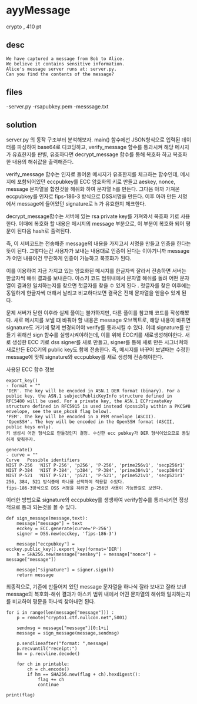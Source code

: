 ayyMessage
==============================
crypto , 410 pt

desc 
------------------------------
```
We have captured a message from Bob to Alice. 
We believe it contains sensitive information. 
Alice's message server runs at: server.py. 
Can you find the contents of the message?
```

files 
-------------------------------
-server.py
-rsapubkey.pem
-messsage.txt


solution
-------------------------------
server.py 의 동작 구조부터 분석해보자.
main() 함수에선 JSON형식으로 입력된 데이터를 파싱하여 base64로 디코딩하고, 
verify_message 함수를 통과시켜 해당 메시지가 유효한지를 판별, 
유효하다면 decrypt_message 함수를 통해 복호화 하고 
복호화 한 내용의 해쉬값을 출력해준다. 

verify_message  함수는 인자로 들어온 메시지가 유효한지를 체크하는 함수인데,
메시지에 포함되어있던 eccpubkey를 ECC 암호화의 키로 만들고
aeskey, nonce, message 문자열을 합친것을 해쉬화 하여 문자열 h를 만든다.
그다음 아까 가져온 eccpubkey를 인자로 fips-186-3 방식으로 DSS서명을 만든다.
이후 아까 만든 서명에서 message에 들어있던 signature로 h 가 유효한지 체크한다.  

decrypt_message함수는 서버에 있는 rsa private key를 가져와서 복호화 키로 사용한다.
이때에 복호화 할 내용은 메시지의 message 부분으로, 이 부분이 복호화 되어 평문이 된다음
hash로 출력된다.

즉, 이 서버코드는 전송해준 message의 내용을 가지고서 서명을 만들고 인증을 한다는 뜻이 된다.
그렇다는건 사용자가 보내는 내용대로 인증이 된다는 이야기니까 message가 어떤 내용이건 무관하게
인증이 가능하고 복호화가 된다. 

이를 이용하여 지금 가지고 있는 암호화된 메시지를 한글자씩 잘라서 전송하면 
서버는 한글자씩 해쉬 결과를 보내준다.
아스키 코드 범위내에서 문자열 해쉬를 돌려 어떤 문자열이 결과완 일치하는지를 찾으면
첫글자를 찾을 수 있게 된다 . 
첫글자를 찾은 이후에는 동일하게 한글자씩 더해서 날리고 비교하다보면
결국은 전체 문자열을 얻을수 있게 된다. 

문제 서버가 닫힌 이후라 실제 풀이는 불가하지만, 다른 풀이를 참고해 코드를 작성해봤다.
새로 메시지를 보낼 떄 바꿔야 할 내용은 message 오브젝트로, 해당 내용이 바뀌면
signature도 거기에 맞게 변경되어야 verify를 통과시킬 수 있다.
이떄 signature를 만들기 위해선 sign 함수를 실행시켜야하는데, 이를 위해 ECC키를 새로생성해야한다.
새로 생성한 ECC 키로 dss signer를 새로 만들고, signer를 통해 새로 만든 시그너쳐와 
새로만든 ECC키의 public key도 함께 전송한다.
즉, 메시지를 바꾸어 보낼때는 수정한 message에 맞춰 signature와 eccpubkey를 새로 생성해 전송해야한다. 


사용된 ECC 함수 정보 
``` 
export_key()
- format = ""
'DER'. The key will be encoded in ASN.1 DER format (binary). For a public key, the ASN.1 subjectPublicKeyInfo structure defined in RFC5480 will be used. For a private key, the ASN.1 ECPrivateKey structure defined in RFC5915 is used instead (possibly within a PKCS#8 envelope, see the use_pkcs8 flag below).
'PEM'. The key will be encoded in a PEM envelope (ASCII).
'OpenSSH'. The key will be encoded in the OpenSSH format (ASCII, public keys only).
키 생성시 어떤 형식으로 만들것인지 결정. 수신한 ecc pubkey가 DER 형식이었으므로 동일하게 맞춰주자.

generate() 
- curve = "" 
Curve	Possible identifiers
NIST P-256	'NIST P-256', 'p256', 'P-256', 'prime256v1', 'secp256r1'
NIST P-384	'NIST P-384', 'p384', 'P-384', 'prime384v1', 'secp384r1'
NIST P-521	'NIST P-521', 'p521', 'P-521', 'prime521v1', 'secp521r1'
256, 384, 521 방식중에 하나를 선택하여 적용할 수있다. 
fips-186-3방식으로 DSS 서명을 하려면 p-256만 사용이 가능한걸로 보인다. 
```
이러한 방법으로 signature와 eccpubkey를 생생하여 verify함수를 통과시키면
정상적으로 통과 되는것을 볼 수 있다. 

```
def sign_message(message,text):
	message["message"] = text
	ecckey = ECC.generate(curve='P-256')
	signer = DSS.new(ecckey, 'fips-186-3')
	
	message["eccpubkey"] = ecckey.public_key().export_key(format='DER')
	h = SHA256.new(message["aeskey"] + message["nonce"] + message["message"])
	
	message["signature"] = signer.sign(h)
	return message
```
최종적으로, 기존에 만들어져 있던 message 문자열을 하나식 잘라 보내고
잘라 보낸 message의 복호화-해쉬 결과가 아스키 범위 내에서 어떤 문자열의 해쉬와 일치하는지를 비교하여
평문을 하나씩 찾아내면 된다. 
```
for i in range(len(message["message"])) : 
	p = remote("crypto1.ctf.nullcon.net",5001)
	
	sendmsg = message["message"][0:1+i]
	message = sign_message(message,sendmsg)
	
	p.sendlineafter("format: ",message)
	p.recvuntil("receipt:")
    hm = p.recvline.decode()
    
    for ch in printable:
        ch = ch.encode()
        if hm == SHA256.new(flag + ch).hexdigest():
            flag += ch
            continue
            
print(flag)
```